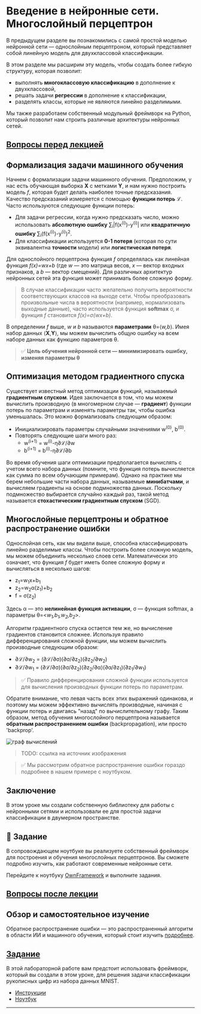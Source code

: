 <!--
CO_OP_TRANSLATOR_METADATA:
{
  "original_hash": "789d6c3fb6fc7948a470b33078a5983a",
  "translation_date": "2025-09-23T08:01:17+00:00",
  "source_file": "lessons/3-NeuralNetworks/04-OwnFramework/README.md",
  "language_code": "ru"
}
-->
# Введение в нейронные сети. Многослойный перцептрон

В предыдущем разделе вы познакомились с самой простой моделью нейронной сети — однослойным перцептроном, который представляет собой линейную модель для двухклассовой классификации.

В этом разделе мы расширим эту модель, чтобы создать более гибкую структуру, которая позволит:

* выполнять **многоклассовую классификацию** в дополнение к двухклассовой,
* решать задачи **регрессии** в дополнение к классификации,
* разделять классы, которые не являются линейно разделимыми.

Мы также разработаем собственный модульный фреймворк на Python, который позволит нам строить различные архитектуры нейронных сетей.

## [Вопросы перед лекцией](https://ff-quizzes.netlify.app/en/ai/quiz/7)

## Формализация задачи машинного обучения

Начнем с формализации задачи машинного обучения. Предположим, у нас есть обучающая выборка **X** с метками **Y**, и нам нужно построить модель *f*, которая будет делать наиболее точные предсказания. Качество предсказаний измеряется с помощью **функции потерь** &lagran;. Часто используются следующие функции потерь:

* Для задачи регрессии, когда нужно предсказать число, можно использовать **абсолютную ошибку** &sum;<sub>i</sub>|f(x<sup>(i)</sup>)-y<sup>(i)</sup>| или **квадратичную ошибку** &sum;<sub>i</sub>(f(x<sup>(i)</sup>)-y<sup>(i)</sup>)<sup>2</sup>.
* Для классификации используется **0-1 потеря** (которая по сути эквивалентна **точности** модели) или **логистическая потеря**.

Для однослойного перцептрона функция *f* определялась как линейная функция *f(x)=wx+b* (где *w* — это матрица весов, *x* — вектор входных признаков, а *b* — вектор смещений). Для различных архитектур нейронных сетей эта функция может принимать более сложную форму.

> В случае классификации часто желательно получить вероятности соответствующих классов на выходе сети. Чтобы преобразовать произвольные числа в вероятности (например, нормализовать выходные данные), часто используется функция **softmax** &sigma;, и функция *f* становится *f(x)=&sigma;(wx+b)*.

В определении *f* выше, *w* и *b* называются **параметрами** &theta;=⟨*w,b*⟩. Имея набор данных ⟨**X**,**Y**⟩, мы можем вычислить общую ошибку на всем наборе данных как функцию параметров &theta;.

> ✅ **Цель обучения нейронной сети — минимизировать ошибку, изменяя параметры &theta;**

## Оптимизация методом градиентного спуска

Существует известный метод оптимизации функций, называемый **градиентным спуском**. Идея заключается в том, что мы можем вычислить производную (в многомерном случае — **градиент**) функции потерь по параметрам и изменять параметры так, чтобы ошибка уменьшалась. Это можно формализовать следующим образом:

* Инициализировать параметры случайными значениями w<sup>(0)</sup>, b<sup>(0)</sup>.
* Повторять следующие шаги много раз:
    - w<sup>(i+1)</sup> = w<sup>(i)</sup>-&eta;&part;&lagran;/&part;w
    - b<sup>(i+1)</sup> = b<sup>(i)</sup>-&eta;&part;&lagran;/&part;b

Во время обучения шаги оптимизации предполагается вычислять с учетом всего набора данных (помните, что функция потерь вычисляется как сумма по всем обучающим примерам). Однако на практике мы берем небольшие части набора данных, называемые **минибатчами**, и вычисляем градиенты на основе подмножества данных. Поскольку подмножество выбирается случайно каждый раз, такой метод называется **стохастическим градиентным спуском** (SGD).

## Многослойные перцептроны и обратное распространение ошибки

Однослойная сеть, как мы видели выше, способна классифицировать линейно разделимые классы. Чтобы построить более сложную модель, мы можем объединить несколько слоев сети. Математически это означает, что функция *f* будет иметь более сложную форму и вычисляться в несколько шагов:
* z<sub>1</sub>=w<sub>1</sub>x+b<sub>1</sub>
* z<sub>2</sub>=w<sub>2</sub>&alpha;(z<sub>1</sub>)+b<sub>2</sub>
* f = &sigma;(z<sub>2</sub>)

Здесь &alpha; — это **нелинейная функция активации**, &sigma; — функция softmax, а параметры &theta;=<*w<sub>1</sub>,b<sub>1</sub>,w<sub>2</sub>,b<sub>2</sub>*>.

Алгоритм градиентного спуска остается тем же, но вычисление градиентов становится сложнее. Используя правило дифференцирования сложной функции, мы можем вычислить производные следующим образом:

* &part;&lagran;/&part;w<sub>2</sub> = (&part;&lagran;/&part;&sigma;)(&part;&sigma;/&part;z<sub>2</sub>)(&part;z<sub>2</sub>/&part;w<sub>2</sub>)
* &part;&lagran;/&part;w<sub>1</sub> = (&part;&lagran;/&part;&sigma;)(&part;&sigma;/&part;z<sub>2</sub>)(&part;z<sub>2</sub>/&part;&alpha;)(&part;&alpha;/&part;z<sub>1</sub>)(&part;z<sub>1</sub>/&part;w<sub>1</sub>)

> ✅ Правило дифференцирования сложной функции используется для вычисления производных функции потерь по параметрам.

Обратите внимание, что левая часть всех этих выражений одинакова, и поэтому мы можем эффективно вычислять производные, начиная с функции потерь и двигаясь "назад" по вычислительному графу. Таким образом, метод обучения многослойного перцептрона называется **обратным распространением ошибки** (backpropagation), или просто 'backprop'.

<img alt="граф вычислений" src="images/ComputeGraphGrad.png"/>

> TODO: ссылка на источник изображения

> ✅ Мы рассмотрим обратное распространение ошибки гораздо подробнее в нашем примере с ноутбуком.

## Заключение

В этом уроке мы создали собственную библиотеку для работы с нейронными сетями и использовали ее для простой задачи классификации в двумерном пространстве.

## 🚀 Задание

В сопровождающем ноутбуке вы реализуете собственный фреймворк для построения и обучения многослойных перцептронов. Вы сможете подробно изучить, как работают современные нейронные сети.

Перейдите к ноутбуку [OwnFramework](OwnFramework.ipynb) и выполните задания.

## [Вопросы после лекции](https://ff-quizzes.netlify.app/en/ai/quiz/8)

## Обзор и самостоятельное изучение

Обратное распространение ошибки — это распространенный алгоритм в области ИИ и машинного обучения, который стоит изучить [подробнее](https://wikipedia.org/wiki/Backpropagation).

## [Задание](lab/README.md)

В этой лабораторной работе вам предстоит использовать фреймворк, который вы создали в этом уроке, для решения задачи классификации рукописных цифр из набора данных MNIST.

* [Инструкции](lab/README.md)
* [Ноутбук](lab/MyFW_MNIST.ipynb)

---

